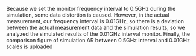 Because we set the monitor frequency interval to 0.5GHz during the simulation, some data distortion is caused.  However, in the actual measurement, our frequency interval is 0.01GHz, so there is a deviation between the actual measurement data and the simulation results, so we analyzed the simulated results of the 0.01GHz interval monitor. Finally, the comparison figure of simulation AR between 0.5GHz interval and 0.01GHz scales is uploaded
